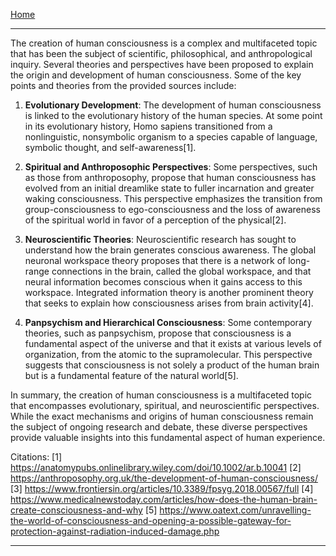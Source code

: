 [Home](/README.md)   

---   

The creation of human consciousness is a complex and multifaceted topic that has been the subject of scientific, philosophical, and anthropological inquiry. Several theories and perspectives have been proposed to explain the origin and development of human consciousness. Some of the key points and theories from the provided sources include:

1. **Evolutionary Development**: The development of human consciousness is linked to the evolutionary history of the human species. At some point in its evolutionary history, Homo sapiens transitioned from a nonlinguistic, nonsymbolic organism to a species capable of language, symbolic thought, and self-awareness[1].

2. **Spiritual and Anthroposophic Perspectives**: Some perspectives, such as those from anthroposophy, propose that human consciousness has evolved from an initial dreamlike state to fuller incarnation and greater waking consciousness. This perspective emphasizes the transition from group-consciousness to ego-consciousness and the loss of awareness of the spiritual world in favor of a perception of the physical[2].

3. **Neuroscientific Theories**: Neuroscientific research has sought to understand how the brain generates conscious awareness. The global neuronal workspace theory proposes that there is a network of long-range connections in the brain, called the global workspace, and that neural information becomes conscious when it gains access to this workspace. Integrated information theory is another prominent theory that seeks to explain how consciousness arises from brain activity[4].

4. **Panpsychism and Hierarchical Consciousness**: Some contemporary theories, such as panpsychism, propose that consciousness is a fundamental aspect of the universe and that it exists at various levels of organization, from the atomic to the supramolecular. This perspective suggests that consciousness is not solely a product of the human brain but is a fundamental feature of the natural world[5].

In summary, the creation of human consciousness is a multifaceted topic that encompasses evolutionary, spiritual, and neuroscientific perspectives. While the exact mechanisms and origins of human consciousness remain the subject of ongoing research and debate, these diverse perspectives provide valuable insights into this fundamental aspect of human experience.

Citations:
[1] https://anatomypubs.onlinelibrary.wiley.com/doi/10.1002/ar.b.10041
[2] https://anthroposophy.org.uk/the-development-of-human-consciousness/
[3] https://www.frontiersin.org/articles/10.3389/fpsyg.2018.00567/full
[4] https://www.medicalnewstoday.com/articles/how-does-the-human-brain-create-consciousness-and-why
[5] https://www.oatext.com/unravelling-the-world-of-consciousness-and-opening-a-possible-gateway-for-protection-against-radiation-induced-damage.php

---   

